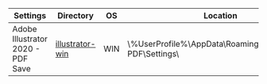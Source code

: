 |Settings|Directory|OS|Location<br>
|---|---|---|---|
|Adobe Illustrator 2020 - PDF Save|[illustrator-win](https://github.com/sergebro/dotfiles/tree/main/.config/illustrator-win)|WIN|\\%UserProfile\%\AppData\Roaming\Adobe\Adobe PDF\Settings\
